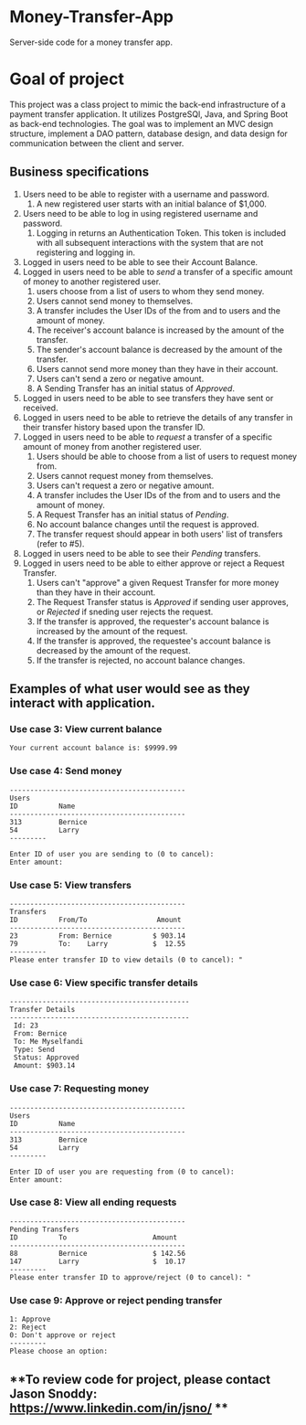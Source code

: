 # Money-Transfer-App
Server-side code for a money transfer app.

# Goal of project

This project was a class project to mimic the back-end infrastructure of a payment transfer application. It utilizes PostgreSQl, Java, and Spring Boot as back-end technologies. The goal was to implement an MVC design structure, implement a DAO pattern, database design, and data design for communication between the client and server.

## Business specifications

1. Users need to be able to register with a username and password.
   1. A new registered user starts with an initial balance of $1,000.
2. Users need to be able to log in using registered username and password.
   1. Logging in returns an Authentication Token. This token is included with all subsequent interactions with the system that are not registering and logging in.
3. Logged in users need to be able to see their Account Balance.
4. Logged in users need to be able to *send* a transfer of a specific amount of money to another registered user.
   1. users choose from a list of users to whom they send money.
   2. Users cannot send money to themselves.
   3. A transfer includes the User IDs of the from and to users and the amount of money.
   4. The receiver's account balance is increased by the amount of the transfer.
   5. The sender's account balance is decreased by the amount of the transfer.
   6. Users cannot send more money than they have in their account.
   7. Users can't send a zero or negative amount.
   8. A Sending Transfer has an initial status of *Approved*.
5. Logged in users need to be able to see transfers they have sent or received.
6. Logged in users need to be able to retrieve the details of any transfer in their transfer history based upon the transfer ID.
7. Logged in users need to be able to *request* a transfer of a specific amount of money from another registered user.
   1. Users should be able to choose from a list of users to request money from.
   2. Users cannot request money from themselves.
   3. Users can't request a zero or negative amount.
   4. A transfer includes the User IDs of the from and to users and the amount of money.
   5. A Request Transfer has an initial status of *Pending*.
   6. No account balance changes until the request is approved.
   7. The transfer request should appear in both users' list of transfers (refer to #5).
8. Logged in users need to be able to see their *Pending* transfers.
9. Logged in users need to be able to either approve or reject a Request Transfer.
   1. Users can't "approve" a given Request Transfer for more money than they have in their account.
   2. The Request Transfer status is *Approved* if sending user approves, or *Rejected* if sneding user rejects the request.
   3. If the transfer is approved, the requester's account balance is increased by the amount of the request.
   4. If the transfer is approved, the requestee's account balance is decreased by the amount of the request.
   5. If the transfer is rejected, no account balance changes.

## Examples of what user would see as they interact with application.

### Use case 3: View current balance
```
Your current account balance is: $9999.99
```

### Use case 4: Send money
```
-------------------------------------------
Users
ID          Name
-------------------------------------------
313         Bernice
54          Larry
---------

Enter ID of user you are sending to (0 to cancel):
Enter amount:
```

### Use case 5: View transfers
```
-------------------------------------------
Transfers
ID          From/To                 Amount
-------------------------------------------
23          From: Bernice          $ 903.14
79          To:    Larry           $  12.55
---------
Please enter transfer ID to view details (0 to cancel): "
```

### Use case 6: View specific transfer details
```
--------------------------------------------
Transfer Details
--------------------------------------------
 Id: 23
 From: Bernice
 To: Me Myselfandi
 Type: Send
 Status: Approved
 Amount: $903.14
```

### Use case 7: Requesting money
```
-------------------------------------------
Users
ID          Name
-------------------------------------------
313         Bernice
54          Larry
---------

Enter ID of user you are requesting from (0 to cancel):
Enter amount:
```

### Use case 8: View all ending requests
```
-------------------------------------------
Pending Transfers
ID          To                     Amount
-------------------------------------------
88          Bernice                $ 142.56
147         Larry                  $  10.17
---------
Please enter transfer ID to approve/reject (0 to cancel): "
```

### Use case 9: Approve or reject pending transfer
```
1: Approve
2: Reject
0: Don't approve or reject
---------
Please choose an option:
```

## **To review code for project, please contact Jason Snoddy: https://www.linkedin.com/in/jsno/ ** 
